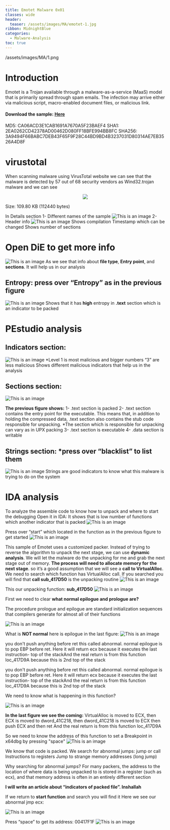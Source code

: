 ```yaml
---
title: Emotet Malware 0x01
classes: wide
header:
  teaser: /assets/images/MA/emotet-1.jpg
ribbon: MidnightBlue
categories:
  - Malware-Analysis
toc: true
---
```

/assets/images/MA/1.png
# Introduction
Emotet is a Trojan available through a malware-as-a-service (MaaS) model that is primarily
spread through spam emails. The infection may arrive either via malicious script, macro-enabled
document files, or malicious link.

#### Download the sample: [Here](https://app.any.run/tasks/f907a5b5-689a-472d-a2f7-1a2c4899fc96/)
MD5: CA06ACD3E1CAB1691A7670A5F23BAEF4
SHA1: 2EA0262CD42378AD00462D080FF18BFE994BB8FC
SHA256: 3A9494F66BABC7DEB43F65F9F28C44BD9BD4B3237031D80314AE7EB3526A4D8F

# virustotal
When scanning malware using VirusTotal website we can see that the malware is detected by 57
out of 68 security vendors as Wind32.trojan malware and we can see

<p align="center">
<img src="https://github.com/muha2xmad/muha2xmad.github.io/blob/main/assets/images/MA/emotet-1/1.png">
</p>


Size: 109.80 KB (112440 bytes)

In Details section
1- Different names of the sample
    ![This is an image](/assets/images/MA/2.png)
2- Header info
    ![This is an image](/assets/images/MA/3.png)
    Shows compilation Timestamp which can be changed
    Shows number of sections

# Open **DiE** to get more info
![This is an image](/assets/images/MA/4.png)
As we see that info about **file type**, **Entry point**, and **sections**. It will help us in our analysis

## Entropy: press over “Entropy” as in the previous figure
![This is an image](/assets/images/MA/5.png)
Shows that it has **high** entropy in **.text** section which is an indicator to be packed

# PEstudio analysis

## Indicators section:
![This is an image](/assets/images/MA/6.png)
*Level 1 is most malicious and bigger numbers “3” are less malicious
Shows different malicious indicators that help us in the analysis

##  Sections section:
![This is an image](/assets/images/MA/7.png)

**The previous figure shows:**
    1- .text section is packed
    2- .text section contains the entry point for the executable. This means that, in addition to
        holding the compressed data, .text section also contains the stub code responsible for
        unpacking.
        *The section which is responsible for unpacking can vary as in UPX packing
    3- .text section is executable
    4- .data section is writable

## Strings section: *press over “blacklist” to list them 
![This is an image](/assets/images/MA/8.png)
Strings are good indicators to know what this malware is trying to do on the system

# IDA analysis

To analyze the assemble code to know how to unpack and where to start the debugging
Open it in IDA: It shows that is low number of functions which another indicator that is packed
![This is an image](/assets/images/MA/9.png)

Press over “start” which located in the function as in the previous figure to get started
![This is an image](/assets/images/MA/10.png)

This sample of Emotet uses a customized packer. Instead of trying to reverse the algorithm to
unpack the next stage, we can use **dynamic analysis**. We will let the malware do the unpacking
for me and grab the next stage out of memory. **The process will need to allocate memory for**
**the next stage**. so it’s a good assumption that we will see a **call to VirtualAlloc**.
We need to search which function has VirtualAlloc call.
If you searched you will find that **call sub_417D50** is the unpacking routine
![This is an image](/assets/images/MA/11.png)

This our unpacking function: **sub_417D50**
![This is an image](/assets/images/MA/12.png)

First we need to clear **what normal epilogue and prologue are?**

The procedure prologue and epilogue are standard initialization sequences that compilers
generate for almost all of their functions

![This is an image](/assets/images/MA/13.png)

What is **NOT normal** here is epilogue in the last figure:
![This is an image](/assets/images/MA/14.png)

you don't push anything before ret this called abnormal.
normal epilogue is to pop EBP before ret. Here it will return ecx because it executes the last
instruction- top of the stackAnd the real return is from this function loc_417D9A because this is 2nd top of the stack

you don't push anything before ret this called abnormal.
normal epilogue is to pop EBP before ret. Here it will return ecx because it executes the last
instruction- top of the stackAnd the real return is from this function loc_417D9A because this is 2nd top of the stack

We need to know what is happening in this function?

![This is an image](/assets/images/MA/15.png)

**In the last figure we see the coming:**
    VirtualAlloc is moved to ECX, then
    ECX is moved to dword_41C218, then
    dword_41C218 is moved to ECX
    then push ECX and then ret
    And the real return is from this function loc_417D9A

So we need to know the address of this function to set a Breakpoint in x64dbg by pressing "space"
![This is an image](/assets/images/MA/16.png)

We know that code is packed. We search for abnormal jumps:
    jump or call Instructions to registers
    Jump to strange memory addresses (long jump)

Why searching for abnormal jumps? For many packers, the address to the location of where data is
being unpacked to is stored in a register (such as ecx), and that memory address is often in an entirely
different section

**I will write an article about “indicators of packed file”. Inshallah**

If we return to **start function** and search you will find it
Here we see our abnormal jmp ecx:

![This is an image](/assets/images/MA/17.png)

Press “space” to get its address: 00417F1F
![This is an image](/assets/images/MA/18.png)













